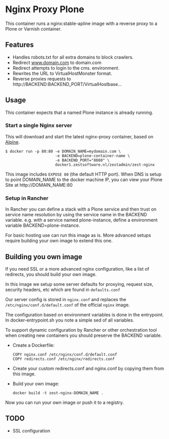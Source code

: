 # Nginx Proxy Plone

This container runs a nginx:stable-apline image with a reverse proxy to a Plone
or Varnish container.

## Features

- Handles robots.txt for all extra domains to block crawlers.
- Redirect www.domain.com to domain.com 
- Redirect attempts to login to the cms. environment.
- Rewrites the URL to VirtualHostMonster format.
- Reverse proxies requests to http://BACKEND:BACKEND_PORT/VirtualHostbase... 

## Usage

This container expects that a named Plone instance is already running.

### Start a single Nginx server

This will download and start the latest nginx-proxy container, based on
[Alpine](http://www.alpinelinux.org/).

```console
$ docker run -p 80:80 -e DOMAIN_NAME=mydomain.com \
                      -e BACKEND=plone-container-name \
                      -e BACKEND_PORT="8080" \
                      docker1.zestsoftware.nl/zestadmin/zest-nginx
```

This image includes `EXPOSE 80` (the default HTTP port). When DNS is setup to
point DOMAIN_NAME to the docker machine IP, you can view your Plone Site at
http://DOMAIN_NAME:80

### Setup in Rancher

In Rancher you can define a stack with a Plone service and then trust on
service name resolution by using the service name in the BACKEND variable.
e.g. with a service named plone-instance, define a environment variable
BACKEND=plone-instance.

For basic hosting use can run this image as is. More advanced setups require
building your own image to extend this one.


## Building you own image

If you need SSL or a more advanced nginx configuration, like a list of
redirects, you should build your own image.

In this image we setup some server defaults for proxying, request size, security
headers, etc which are found in `defaults.conf`

Our server config is stored in `nginx.conf` and replaces the
`/etc/nginx/conf.d/default.conf` of the official `nginx` image.

The configuration based on environment variables is done in the entrypoint.
In docker-entrypoint.sh you note a simple sed of all variables.

To support dynamic configuration by Rancher or other orchestration tool when
creating new containers you should preserve the BACKEND variable.


- Create a Dockerfile:

  ```FROM docker1.zestsoftware:5000/zestadmin/zest-nginx:latest
  COPY nginx.conf /etc/nginx/conf.d/default.conf
  COPY redirects.conf /etc/nginx/redirects.conf
  ```

- Create your custom redirects.conf and nginx.conf by copying them from this
  image.

- Build your own image:

  ```docker build -t zest-nginx-DOMAIN_NAME .```

Now you can run your own image or push it to a registry.


## TODO

- SSL configuration
